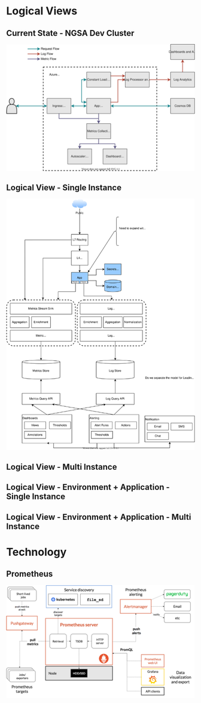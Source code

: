 # Logical Views

## Current State - NGSA Dev Cluster
![Current State - NGSA](NGSA-dev.drawio.svg)

## Logical View - Single Instance
![Logical View 1](Logical-1.drawio.svg)

## Logical View - Multi Instance


## Logical View - Environment + Application - Single Instance


## Logical View - Environment + Application - Multi Instance


# Technology
## Prometheus
![Prometheus Architecture](prometheus-architecture.png)